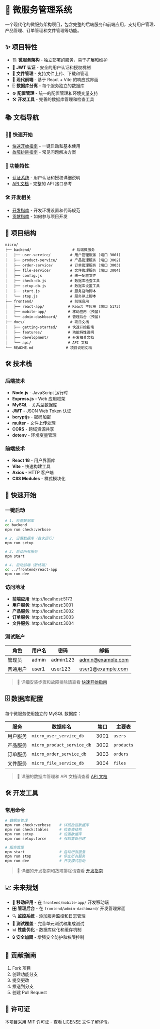 # 🚀 微服务管理系统

一个现代化的微服务架构项目，包含完整的后端服务和前端应用，支持用户管理、产品管理、订单管理和文件管理等功能。

## ✨ 项目特性

- 🏗️ **微服务架构** - 独立部署的服务，易于扩展和维护
- 🔐 **JWT 认证** - 安全的用户认证和授权机制
- 📁 **文件管理** - 支持文件上传、下载和管理
- 🎨 **现代前端** - 基于 React + Vite 的响应式界面
- 🗄️ **数据库分离** - 每个服务独立的数据库
- ⚙️ **配置管理** - 统一的配置管理和环境变量支持
- 🛠️ **开发工具** - 完善的数据库管理和检查工具

## 📚 文档导航

### 🏃‍♂️ 快速开始

- [快速开始指南](docs/getting-started/quick-start.md) - 一键启动和基本使用
- [故障排除指南](docs/getting-started/troubleshooting.md) - 常见问题解决方案

### 🎯 功能特性

- [认证系统](docs/features/authentication.md) - 用户认证和授权详细说明
- [API 文档](docs/api/reference.md) - 完整的 API 接口参考

### 🛠️ 开发相关

- [开发指南](docs/development/guide.md) - 开发环境设置和代码规范
- [贡献指南](docs/development/guide.md#贡献指南) - 如何参与项目开发

## 📁 项目结构

```
micro/
├── backend/                   # 后端微服务
│   ├── user-service/         # 用户管理服务 (端口 3001)
│   ├── product-service/      # 产品管理服务 (端口 3002)
│   ├── order-service/        # 订单管理服务 (端口 3003)
│   ├── file-service/         # 文件管理服务 (端口 3004)
│   ├── config.js             # 统一配置文件
│   ├── check-db.js           # 数据库检查工具
│   ├── setup-db.js           # 数据库设置工具
│   ├── start.js              # 服务启动脚本
│   └── stop.js               # 服务停止脚本
├── frontend/                 # 前端应用
│   ├── react-app/           # React 主应用 (端口 5173)
│   ├── mobile-app/          # 移动应用 (预留)
│   └── admin-dashboard/     # 管理后台 (预留)
├── docs/                     # 项目文档
│   ├── getting-started/     # 快速开始指南
│   ├── features/            # 功能特性说明
│   ├── development/         # 开发相关文档
│   └── api/                 # API 文档
└── README.md               # 项目说明文档
```

## 🛠️ 技术栈

### 后端技术

- **Node.js** - JavaScript 运行时
- **Express.js** - Web 应用框架
- **MySQL** - 关系型数据库
- **JWT** - JSON Web Token 认证
- **bcryptjs** - 密码加密
- **multer** - 文件上传处理
- **CORS** - 跨域资源共享
- **dotenv** - 环境变量管理

### 前端技术

- **React 18** - 用户界面库
- **Vite** - 快速构建工具
- **Axios** - HTTP 客户端
- **CSS Modules** - 样式模块化

## 🚀 快速开始

### 一键启动

```bash
# 1. 检查数据库
cd backend
npm run check:verbose

# 2. 设置数据库（首次运行）
npm run setup

# 3. 启动所有服务
npm start

# 4. 启动前端（新终端）
cd ../frontend/react-app
npm run dev
```

### 访问地址

- **前端应用**: http://localhost:5173
- **用户服务**: http://localhost:3001
- **产品服务**: http://localhost:3002
- **订单服务**: http://localhost:3003
- **文件服务**: http://localhost:3004

### 测试账户

| 角色     | 用户名 | 密码     | 邮箱              |
| -------- | ------ | -------- | ----------------- |
| 管理员   | admin  | admin123 | admin@example.com |
| 普通用户 | user1  | user123  | user1@example.com |

> 📖 详细安装步骤和故障排除请查看 [快速开始指南](docs/getting-started/quick-start.md)

## 🗄️ 数据库配置

每个微服务使用独立的 MySQL 数据库：

| 服务     | 数据库名                   | 端口 | 主要表     |
| -------- | -------------------------- | ---- | ---------- |
| 用户服务 | `micro_user_service_db`    | 3001 | `users`    |
| 产品服务 | `micro_product_service_db` | 3002 | `products` |
| 订单服务 | `micro_order_service_db`   | 3003 | `orders`   |
| 文件服务 | `micro_file_service_db`    | 3004 | `files`    |

> 📖 详细的数据库管理和 API 文档请查看 [API 文档](docs/api/reference.md)

## 🛠️ 开发工具

### 常用命令

```bash
# 数据库管理
npm run check:verbose    # 详细检查数据库
npm run check:tables     # 检查表结构
npm run setup            # 设置数据库
npm run setup:force      # 强制重新创建

# 服务管理
npm start                # 启动所有服务
npm run stop             # 停止所有服务
npm run dev              # 开发模式启动
```

> 📖 详细的开发指南和故障排除请查看 [开发指南](docs/development/guide.md)

## 📈 未来规划

- 📱 **移动应用** - 在 `frontend/mobile-app/` 开发移动端
- 🎛️ **管理后台** - 在 `frontend/admin-dashboard/` 开发管理界面
- 🔍 **监控系统** - 添加服务监控和日志管理
- 🧪 **测试覆盖** - 完善单元测试和集成测试
- 📊 **性能优化** - 数据库优化和缓存机制
- 🔒 **安全加固** - 增强安全防护和权限控制

## 🤝 贡献指南

1. Fork 项目
2. 创建功能分支
3. 提交更改
4. 推送到分支
5. 创建 Pull Request

## 📄 许可证

本项目采用 MIT 许可证 - 查看 [LICENSE](LICENSE) 文件了解详情。
